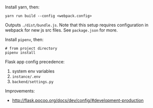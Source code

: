 Install yarn, then:

    yarn run build --config <webpack.config>

Outputs `./dist/bundle.js`.
Note that this setup requires configuration in webpack for new js src files.
See `package.json` for more.


Install `pipenv`, then:

    # from project directory
    pipenv install


Flask app config precedence:

1. system env variables
2. `instance/.env`
3. `backend/settings.py`


Improvements: 

- http://flask.pocoo.org/docs/dev/config/#development-production
